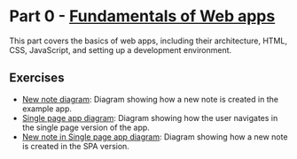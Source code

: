 # Part 0 - [Fundamentals of Web apps](https://fullstackopen.com/en/part0)

This part covers the basics of web apps, including their architecture, HTML, CSS, JavaScript, and setting up a development environment.

## Exercises

- [New note diagram](./0.4%20-%20new-note-diagram.md): Diagram showing how a new note is created in the example app.
- [Single page app diagram](0.5%20-%20spa-diagram.md): Diagram showing how the user navigates in the single page version of the app.
- [New note in Single page app diagram](0.6%20-%20new-note-spa-diagram.md): Diagram showing how a new note is created in the SPA version.
